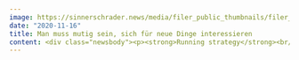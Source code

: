 ```yaml
---
image: https://sinnerschrader.news/media/filer_public_thumbnails/filer_public/6e/69/6e695435-52ad-40f4-b30c-59638720e89d/380px_one_on_one_kim_kohler.png__480x288_q85_crop_subsampling-2_upscale.png
date: "2020-11-16"
title: Man muss mutig sein, sich für neue Dinge interessieren
content: <div class="newsbody"><p><strong>Running strategy</strong><br/><br/>Kim Köhler (Senior Strategist) spricht über die Parallelen zwischen der Funktion als Community Captain Running, die sie in ihrer Freizeit einnimmt, und ihrer Rolle als Senior Strategist bei SinnerSchrader.<br/>Zwei Abende in der Woche sind bei mir fürs Laufen reserviert. Nicht als persönliches Training, sondern zusammen mit circa 50 anderen Läufern und Läuferinnen durch die Straßen von Hamburg. Wir verbessern dabei unsere Laufleistung und pflegen gleichzeitig persönliche Beziehungen (seit Corona natürlich mit Abstand, in kleineren Gruppen und unter den für die Stadt geltenden Regeln).</p><p><strong>Wann bist du “Community Captain” geworden? </strong></p><p>Anfang 2019 habe ich neben meiner Vollzeitposition als Strategin bei SinnerSchrader die Rolle als Community Captain in einer globalen Laufgemeinschaft übernommen. In beiden Rollen fordere ich mich selbst und meine Teammitglieder ständig heraus und setze die Fähigkeiten ein, die ich mir in diesen beiden Positionen und im Rahmen meiner professionellen und persönlichen Entwicklung angeeignet habe, um eine starke, positive Wirkung zu erzielen.</p><p><strong>Welche Fähigkeiten benötigst du für deine Rollen?</strong><br/><br/>Es mag vielleicht überraschen, aber einige der Fähigkeiten, über die ich als Community Captain verfügen muss, benötige ich auch als Strategin. Da geht es beispielsweise darum, Ziele zu setzen, Zeitpläne, Trainingspläne und Veranstaltungen für ein vielfältiges Publikum zu planen und dabei dafür verantwortlich zu sein, viele verschiedene Menschen zu organisieren. Ich habe viel über Motivation gelernt und darüber, wie wichtig sie sowohl bei der Arbeit als auch bei meinem Einsatz als Community Captain ist. Dabei hat es sich als wesentlich erwiesen, authentisch zu sein, denn nur so kann ich andere dazu zu bewegen, ihre Komfortzone zu verlassen. Bei all dem entdecke ich auch neue Ansätze, um die Zusammenarbeit zu erleichtern, und kreative Möglichkeiten, Neues auszuprobieren. <br/><br/>Ich habe aber nicht nur gelernt, was es bedeutet, Captain einer Laufgemeinschaft zu sein, ich habe mich auch persönlich weiterentwickelt. Ich bin jetzt viel entspannter, wenn ich vor einer Gruppe von LäuferInnen oder wichtigen Entscheidungsträgern stehe. Die Erkenntnisse, die ich gewonnen habe, erleichtern es mir, mich bei Projekten und Workshops selbst zu organisieren. Tatsächlich ist es so, dass unsere Projektstrukturen Ähnlichkeit mit Trainingsplänen aufweisen. Man benötigt verschiedene Anreize, um motiviert zu bleiben und effektive Ergebnisse zu erzielen&#58; intensive Einheiten bzw. Sprints, das konsequente Dranbleiben, klare Ziele, langfristiges Engagement und Leistungsbeurteilungen können hierbei von entscheidender Bedeutung sein.</p><p><strong>Wie sieht deine Arbeit als Strategin im Detail aus?</strong><br/><br/>Zunächst einmal habe ich bei SinnerSchrader die Möglichkeit, mit vielen verschiedenen Kunden und unterschiedlich zusammengesetzten Teams und Mitarbeitern mit diversen Kompetenzen zusammenzuarbeiten. Das ist wahnsinnig erfrischend, da es nie langweilig wird und ich – wie man sich vorstellen kann – sehr gerne mit Menschen zusammenarbeite.<br/><br/>Was Projektinhalte angeht, habe ich verschiedene digitale Produkt-, Service- und Portfoliostrategien für unsere Kunden entwickelt. Der Nutzer steht dabei immer im Mittelpunkt und von diesem Ausgangspunkt aus arbeiten wir uns dann in Richtung Technologie vor. Dabei kann es um die Festlegung neuer Entwicklungsfelder, um Innovationen bzw. neue Produkte oder um die Verfeinerung bestehender Lösungen gehen. Strategen müssen das große Ganze, die Geschäftsziele und die Anforderungen im Hinblick auf digitale Ökosysteme im Blick haben bzw. definieren, aber es geht auch um pragmatische, schnelle Erfolge und unmittelbare Ergebnisse. Bei unseren Service Design-Projekten arbeite ich eng mit den Kollegen aus den Bereichen Produktdesign, Produktentwicklung und Business Advisory zusammen. Eine Besonderheit unserer Arbeit besteht darin, dass wir auf der Grundlage umfassender Nutzerforschung reale menschliche Bedürfnisse erkennen, die wir dann einfließen lassen. Als Strategen wirken wir an Tiefeninterviews, Use Labs oder ethnographischer Forschung mit, um zu nutzerzentrierten Ergebnissen zu kommen. Darüber hinaus tragen wir zur Gestaltung wirkungsvoller Storylines für Präsentationen bei und arbeiten mit disziplinübergreifenden Teams über alle Bereiche und Sachgebiete hinweg an Entwicklungsprozessen. Ich bin zudem für die Konzipierung und Durchführung von Workshops verantwortlich, darunter auch für die interne Schulungsreihe „Campus Events“, bei der ich den Mitarbeitenden die Product Field-Methode nahebringe, um ihnen die Projektarbeit zu erleichtern.</p><p><strong>Gibt es weitere Parallelen zwischen deiner Arbeit und Strategien fürs Laufen?</strong><br/><br/>Ja, definitiv. Pitches und die Vorbereitungen für einen Halbmarathon beispielsweise verbindet man automatisch mit Intensität. In beiden Szenarien muss man hart arbeiten, um ein optimales Ergebnis zu erreichen. Es gibt jedoch Unterschiede in Bezug darauf, wie man zu diesem Ergebnis gelangt. In einer Pitch-Phase arbeiten wir sehr intensiv mit verschiedenen Disziplinen zusammen, es geht hin und her, wir essen eher ungesund und kriegen wenig Schlaf. (Überstunden bei SinnerSchrader sind allerdings wirklich sehr selten.) Bei der optimalen Vorbereitung für eine bestimmte Laufveranstaltung trainiert man sowohl in der Gruppe als auch einzeln, holt sich von Zeit zu Zeit Rat von Experten, achtet aber auf jeden Fall auf gesunde Ernährung und gönnt sich vor dem großen Lauf ausreichend Ruhe und Erholung. Und es gibt eine weitere große Gemeinsamkeit&#58; die Erleichterung und Freude, wenn man die metaphorische oder tatsächliche Ziellinie endlich überquert hat.</p><p><strong>Wie schaffst du es, das Tempo zu halten?</strong><br/><br/>Ich habe gelernt, beide Rollen effektiv miteinander zu vereinbaren, und dabei mentale Stärke und Disziplin entwickelt, um alle meine Aufgaben, Termine und Ziele zu organisieren und dabei auch noch Zeit für mein Privatleben zu haben. Letzten Sommer wurde mir das besonders bewusst, als ich mal wieder versucht habe, beides unter einen Hut zu bringen. Es wurde mir ein bisschen zu viel, also bin ich die Dinge dann bewusster angegangen und habe angefangen zu meditieren und zu lernen, mit diesem hohen Pensum besser zurechtzukommen. Dieser Lernprozess ist noch nicht abgeschlossen, im Augenblick bin ich aber einfach dankbar für all die Erfahrungen und das Feedback. Glücklicherweise ist man bei SinnerSchrader niemals allein. Mir macht es sehr viel Freude, eine Rolle bei der Transformation von Läufern und Unternehmen zu spielen. Durch offene und ehrliche Gespräche gelingt es mir, tiefer gehende Beziehungen aufzubauen, Konflikte zunehmend zu vermeiden und den Sport zum Stressabbau zu nutzen.</p><p><strong>Was ist dein Erfolgsgeheimnis?</strong><br/><br/>Ich habe die Erfahrung gemacht, dass das Wichtigste für den geschäftlichen Erfolg und auch für den Erfolg beim Laufen Empathie ist. Es ist sehr interessant, zu sehen, wie Menschen sich beim ersten Kennenlernen verhalten und wie sie sich dann nach einer Weile verändern, wenn gegenseitiges Vertrauen entsteht. Man muss mutig sein, sich für neue Dinge interessieren und Veränderungen aktiv herbeiführen wollen. Unbekannten Themen und Situationen sollte man flexibel begegnen, das ist sehr wichtig.<br/><br/>Vor allem aber sollte man ein hundertprozentiger Teamplayer sein. Das waren die Hauptgründe, warum ich mich für die Arbeit bei SinnerSchrader und das Engagement in meiner Laufgemeinschaft entschieden habe – bei beiden sind die Menschen und die Kultur sehr besonders.</p><p>Kim Köhler ist Senior Strategist und seit Januar 2018 bei SinnerSchrader tätig. Sie arbeitet für verschiedene Kunden aus diversen Branchen, darunter Automotive &amp; Mobilität, Gastgewerbe &amp; Tourismus, Einzelhandel &amp; Konsumgüter, Medien &amp; Telekommunikation und Sport.</p></div>
---
```

